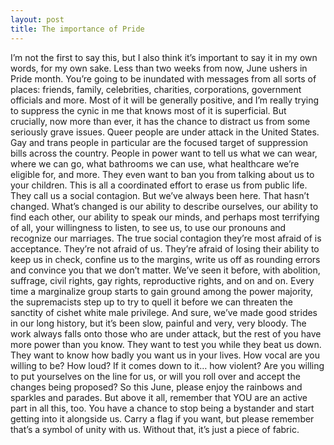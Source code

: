 ```yaml
---
layout: post
title: The importance of Pride
---
```


I’m not the first to say this, but I also think it’s important to say it in my own words, for my own sake.
Less than two weeks from now, June ushers in Pride month. You’re going to be inundated with messages from all sorts of places: friends, family, celebrities, charities, corporations, government officials and more. Most of it will be generally positive, and I’m really trying to suppress the cynic in me that knows most of it is superficial.
But crucially, now more than ever, it has the chance to distract us from some seriously grave issues. Queer people are under attack in the United States. Gay and trans people in particular are the focused target of suppression bills across the country. People in power want to tell us what we can wear, where we can go, what bathrooms we can use, what healthcare we’re eligible for, and more. They even want to ban you from talking about us to your children. This is all a coordinated effort to erase us from public life.
They call us a social contagion. But we’ve always been here. That hasn’t changed. What’s changed is our ability to describe ourselves, our ability to find each other, our ability to speak our minds, and perhaps most terrifying of all, your willingness to listen, to see us, to use our pronouns and recognize our marriages. The true social contagion they’re most afraid of is acceptance.
They’re not afraid of us. They’re afraid of losing their ability to keep us in check, confine us to the margins, write us off as rounding errors and convince you that we don’t matter. We’ve seen it before, with abolition, suffrage, civil rights, gay rights, reproductive rights, and on and on. Every time a marginalize group starts to gain ground among the power majority, the supremacists step up to try to quell it before we can threaten the sanctity of cishet white male privilege.
And sure, we’ve made good strides in our long history, but it’s been slow, painful and very, very bloody. The work always falls onto those who are under attack, but the rest of you have more power than you know. They want to test you while they beat us down. They want to know how badly you want us in your lives. How vocal are you willing to be? How loud? If it comes down to it… how violent? Are you willing to put yourselves on the line for us, or will you roll over and accept the changes being proposed?
So this June, please enjoy the rainbows and sparkles and parades. But above it all, remember that YOU are an active part in all this, too. You have a chance to stop being a bystander and start getting into it alongside us. Carry a flag if you want, but please remember that’s a symbol of unity with us. Without that, it’s just a piece of fabric.

